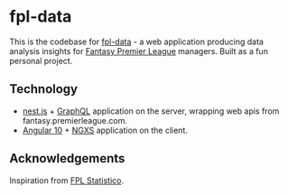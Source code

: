 # fpl-data

This is the codebase for [fpl-data](https://fpl-data.herokuapp.com/) - a web application producing data analysis insights for [Fantasy Premier League](https://fantasy.premierleague.com) managers. Built as a fun personal project.


## Technology

- [nest.js](https://nestjs.com/) + [GraphQL](https://graphql.org/) application on the server, wrapping web apis from fantasy.premierleague.com.
- [Angular 10](https://angular.io/) + [NGXS](https://www.ngxs.io/) application on the client.

## Acknowledgements

Inspiration from [FPL Statistico](https://www.anewpla.net/fpl/report/).
